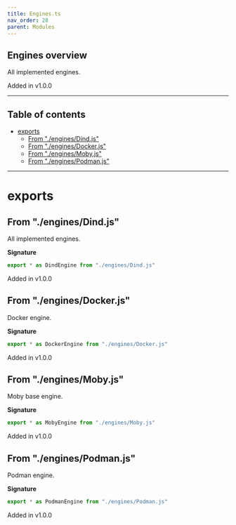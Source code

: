 ```yaml
---
title: Engines.ts
nav_order: 28
parent: Modules
---
```


## Engines overview

All implemented engines.

Added in v1.0.0

---

<h2 class="text-delta">Table of contents</h2>

- [exports](#exports)
  - [From "./engines/Dind.js"](#from-enginesdindjs)
  - [From "./engines/Docker.js"](#from-enginesdockerjs)
  - [From "./engines/Moby.js"](#from-enginesmobyjs)
  - [From "./engines/Podman.js"](#from-enginespodmanjs)

---

# exports

## From "./engines/Dind.js"

All implemented engines.

**Signature**

```ts
export * as DindEngine from "./engines/Dind.js"
```

Added in v1.0.0

## From "./engines/Docker.js"

Docker engine.

**Signature**

```ts
export * as DockerEngine from "./engines/Docker.js"
```

Added in v1.0.0

## From "./engines/Moby.js"

Moby base engine.

**Signature**

```ts
export * as MobyEngine from "./engines/Moby.js"
```

Added in v1.0.0

## From "./engines/Podman.js"

Podman engine.

**Signature**

```ts
export * as PodmanEngine from "./engines/Podman.js"
```

Added in v1.0.0
